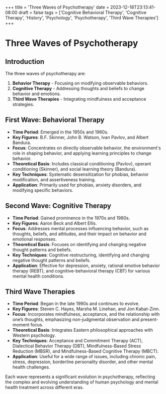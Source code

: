 +++
title = 'Three Waves of Psychotherapy'
date = 2023-12-18T23:13:41-08:00
draft = false
tags = ['Cognitive Behavioral Therapy', 'Cognitive Therapy', 'History', 'Psychology', 'Psychotherapy', 'Third Wave Therapies']
+++

# Three Waves of Psychotherapy

## Introduction

The three waves of psychotherapy are:

1. **Behavior Therapy** - Focusing on modifying observable behaviors.
2. **Cognitive Therapy** - Addressing thoughts and beliefs to change behavior and emotions.
3. **Third Wave Therapies** - Integrating mindfulness and acceptance strategies.

## First Wave: Behavioral Therapy

- **Time Period**: Emerged in the 1950s and 1960s.
- **Key Figures**: B.F. Skinner, John B. Watson, Ivan Pavlov, and Albert Bandura.
- **Focus**: Concentrates on directly observable behavior, the environment's role in shaping behavior, and applying learning principles to change behavior.
- **Theoretical Basis**: Includes classical conditioning (Pavlov), operant conditioning (Skinner), and social learning theory (Bandura).
- **Key Techniques**: Systematic desensitization for phobias, behavior modification, and assertiveness training.
- **Application**: Primarily used for phobias, anxiety disorders, and modifying specific behaviors.

## Second Wave: Cognitive Therapy

- **Time Period**: Gained prominence in the 1970s and 1980s.
- **Key Figures**: Aaron Beck and Albert Ellis.
- **Focus**: Addresses mental processes influencing behavior, such as thoughts, beliefs, and attitudes, and their impact on behavior and emotional responses.
- **Theoretical Basis**: Focuses on identifying and changing negative thought patterns and beliefs.
- **Key Techniques**: Cognitive restructuring, identifying and changing negative thought patterns and beliefs.
- **Application**: Effective for depression, anxiety, rational emotive behavior therapy (REBT), and cognitive-behavioral therapy (CBT) for various mental health conditions.

## Third Wave Therapies

- **Time Period**: Began in the late 1990s and continues to evolve.
- **Key Figures**: Steven C. Hayes, Marsha M. Linehan, and Jon Kabat-Zinn.
- **Focus**: Incorporates mindfulness, acceptance, and the relationship with one’s thoughts, emphasizing non-judgmental observation and present-moment focus.
- **Theoretical Basis**: Integrates Eastern philosophical approaches with Western psychology.
- **Key Techniques**: Acceptance and Commitment Therapy (ACT), Dialectical Behavior Therapy (DBT), Mindfulness-Based Stress Reduction (MBSR), and Mindfulness-Based Cognitive Therapy (MBCT).
- **Application**: Useful for a wide range of issues, including chronic pain, stress, depression, borderline personality disorder, and other mental health challenges.

Each wave represents a significant evolution in psychotherapy, reflecting the complex and evolving understanding of human psychology and mental health treatment across different eras.
